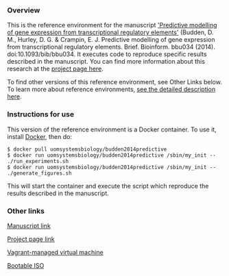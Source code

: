 ### Overview

This is the reference environment for the manuscript ['Predictive modelling of gene expression from transcriptional regulatory elements'](https://dx.doi.org/10.1093/bib/bbu034) (Budden, D. M., Hurley, D. G. & Crampin, E. J. Predictive modelling of gene expression from transcriptional regulatory elements. Brief. Bioinform. bbu034 (2014). doi:10.1093/bib/bbu034.  It executes code to reproduce specific results described in the manuscript.   You can find more information about this research at the [project page here](https://uomsystemsbiology.github.io/publications/budden2014predictive/).  

To find other versions of this reference environment, see Other Links below.  To learn more about reference environments, [see the detailed description here](https://uomsystemsbiology.github.io/reference-environments/).    

### Instructions for use

This version of the reference environment is a Docker container.  To use it, install [Docker](https://www.docker.com/), then do:

```
$ docker pull uomsystemsbiology/budden2014predictive
$ docker run uomsystemsbiology/budden2014predictive /sbin/my_init -- ./run_experiments.sh
$ docker run uomsystemsbiology/budden2014predictive /sbin/my_init -- ./generate_figures.sh
```

This will start the container and execute the script which reproduce the results described in the manuscript.  

### Other links

[Manuscript link](http://dx.doi.org/10.1093/bib/bbu034)

[Project page link](http://uomsystemsbiology.github.io/publications/budden2014predictive/)

[Vagrant-managed virtual machine](https://github.com/uomsystemsbiology/budden2014predictive_reference_environment)

[Bootable ISO](https://dx.doi.org/10.5281/zenodo.30377)

